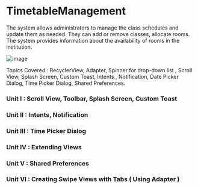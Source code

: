 # TimetableManagement
The system allows administrators to manage the class schedules and update them as needed. They can add or remove classes, allocate rooms. 
The system provides information about the availability of rooms in the institution. 

![image](https://github.com/vizualaid/TimetableManagement/assets/74894810/2f5ac459-d907-4089-afa8-2851c98349eb)

Topics Covered :
RecyclerView, Adapter, Spinner for drop-down list , Scroll View, Splash Screen, Custom Toast, Intents , Notification, Date Picker Dialog, Time Picker Dialog, Shared Preferences.

### Unit I : Scroll View, Toolbar, Splash Screen, Custom Toast
### Unit II : Intents, Notification
### Unit III : Time Picker Dialog
### Unit IV : Extending Views
### Unit V : Shared Preferences
### Unit VI : Creating Swipe Views with Tabs ( Using Adapter )

